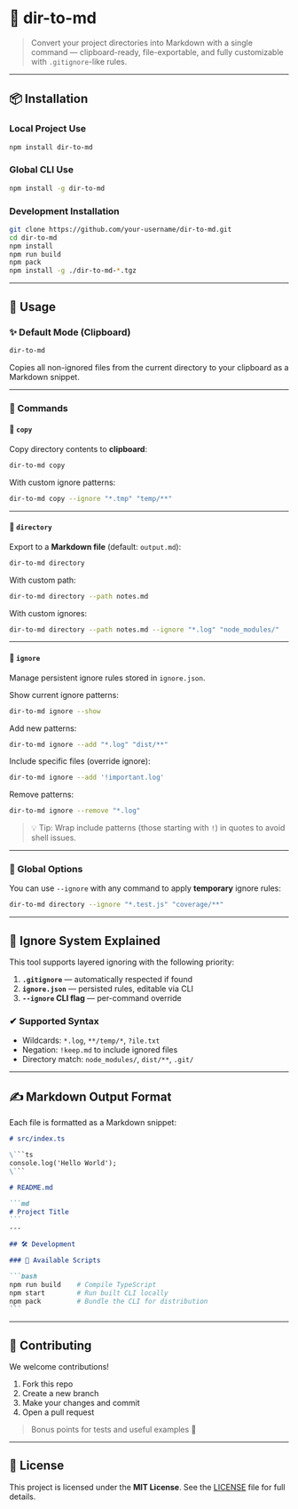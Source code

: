 # 📁 dir-to-md

> Convert your project directories into Markdown with a single command — clipboard-ready, file-exportable, and fully customizable with `.gitignore`-like rules.

------

## 📦 Installation

### Local Project Use

```bash
npm install dir-to-md
```

### Global CLI Use

```bash
npm install -g dir-to-md
```

### Development Installation

```bash
git clone https://github.com/your-username/dir-to-md.git
cd dir-to-md
npm install
npm run build
npm pack
npm install -g ./dir-to-md-*.tgz
```

------

## 🚀 Usage

### ✨ Default Mode (Clipboard)

```bash
dir-to-md
```

Copies all non-ignored files from the current directory to your clipboard as a Markdown snippet.

------

### 🧩 Commands

#### 🔹 `copy`

Copy directory contents to **clipboard**:

```bash
dir-to-md copy
```

With custom ignore patterns:

```bash
dir-to-md copy --ignore "*.tmp" "temp/**"
```

------

#### 🔹 `directory`

Export to a **Markdown file** (default: `output.md`):

```bash
dir-to-md directory
```

With custom path:

```bash
dir-to-md directory --path notes.md
```

With custom ignores:

```bash
dir-to-md directory --path notes.md --ignore "*.log" "node_modules/"
```

------

#### 🔹 `ignore`

Manage persistent ignore rules stored in `ignore.json`.

Show current ignore patterns:

```bash
dir-to-md ignore --show
```

Add new patterns:

```bash
dir-to-md ignore --add "*.log" "dist/**"
```

Include specific files (override ignore):

```bash
dir-to-md ignore --add '!important.log'
```

Remove patterns:

```bash
dir-to-md ignore --remove "*.log"
```

> 💡 Tip: Wrap include patterns (those starting with `!`) in quotes to avoid shell issues.

------

### 🧰 Global Options

You can use `--ignore` with any command to apply **temporary** ignore rules:

```bash
dir-to-md directory --ignore "*.test.js" "coverage/**"
```

------

## 🎯 Ignore System Explained

This tool supports layered ignoring with the following priority:

1. **`.gitignore`** — automatically respected if found
2. **`ignore.json`** — persisted rules, editable via CLI
3. **`--ignore` CLI flag** — per-command override

### ✔ Supported Syntax

- Wildcards: `*.log`, `**/temp/*`, `?ile.txt`
- Negation: `!keep.md` to include ignored files
- Directory match: `node_modules/`, `dist/**`, `.git/`

------

## ✍️ Markdown Output Format

Each file is formatted as a Markdown snippet:

````md
# src/index.ts

\```ts
console.log('Hello World');
\```

# README.md

```md
# Project Title
```
---

## 🛠 Development

### 🔧 Available Scripts

```bash
npm run build    # Compile TypeScript
npm start        # Run built CLI locally
npm pack         # Bundle the CLI for distribution
```
````

------

## 🤝 Contributing

We welcome contributions!

1. Fork this repo
2. Create a new branch
3. Make your changes and commit
4. Open a pull request

> Bonus points for tests and useful examples 🙌

------

## 📄 License

This project is licensed under the **MIT License**.
 See the [LICENSE](https://github.com/behagoras/dir-to-md/blob/main/LICENSE) file for full details.